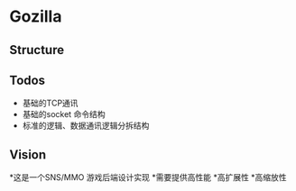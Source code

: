 Gozilla
=======

## Structure

## Todos
* 基础的TCP通讯
* 基础的socket 命令结构
* 标准的逻辑、数据通讯逻辑分拆结构

## Vision
*这是一个SNS/MMO 游戏后端设计实现
*需要提供高性能
*高扩展性
*高缩放性
